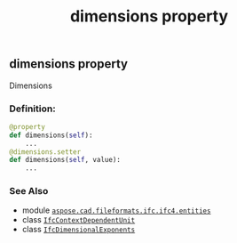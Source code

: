 ﻿---
title: dimensions property
second_title: Aspose.CAD for Python via .NET API References
description: 
type: docs
weight: 30
url: /aspose.cad.fileformats.ifc.ifc4.entities/ifccontextdependentunit/dimensions/
is_root: false
---

## dimensions property


Dimensions
### Definition:
```python
@property
def dimensions(self):
    ...
@dimensions.setter
def dimensions(self, value):
    ...
```

### See Also
* module [`aspose.cad.fileformats.ifc.ifc4.entities`](../../)
* class [`IfcContextDependentUnit`](/cad/python-net/aspose.cad.fileformats.ifc.ifc4.entities/ifccontextdependentunit)
* class [`IfcDimensionalExponents`](/cad/python-net/aspose.cad.fileformats.ifc.ifc4.entities/ifcdimensionalexponents)
